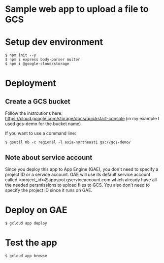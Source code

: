 # Sample web app to upload a file to GCS

# Setup dev environment
```
$ npm init --y
$ npm i express body-parser multer
$ npm i @google-cloud/storage
```

# Deployment

## Create a GCS bucket 
Follow the instrcutions here: https://cloud.google.com/storage/docs/quickstart-console
(in my example I used gcs-demo for the bucket name)

If you want to use a command line:
```
$ gsutil mb -c regional -l asia-northeast1 gs://gcs-demo/
```
## Note about service account
Since you deploy this app to App Engine (GAE), you don't need to specify a project ID or a service account.
GAE will use its default service account called <project_id>@appspot.gserviceaccount.com which already have 
all the needed persmissions to upload files to GCS.
You also don't need to specify the project ID since it runs on GAE.

# Deploy on GAE
```
$ gcloud app deploy
```

# Test the app
```
$ gcloud app browse
```